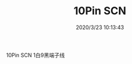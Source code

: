 ﻿---
layout: post 
title: 10Pin SCN
tags: 
categories: wire-harness
overview: 
series: 
part_number: KR27
thumb_img: static/202003/293-thumb-20200323181423.jpg
small_img: static/202003/293-20200323181423.jpg
date: 2020/3/23 10:13:43
---


10Pin SCN 1白9黑端子线
